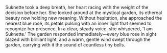 Suknette took a deep breath, her heart racing with the weight of the decision before her. She looked around at the mystical garden, its ethereal beauty now holding new meaning. Without hesitation, she approached the nearest blue rose, its petals pulsing with an inner light that seemed to recognize her presence. In a clear, steady voice, she whispered, 'I am Suknette.' The garden responded immediately—every blue rose in sight blazed with brilliant light, and a warm, gentle wind swept through the garden, carrying with it the sound of countless tiny bells.